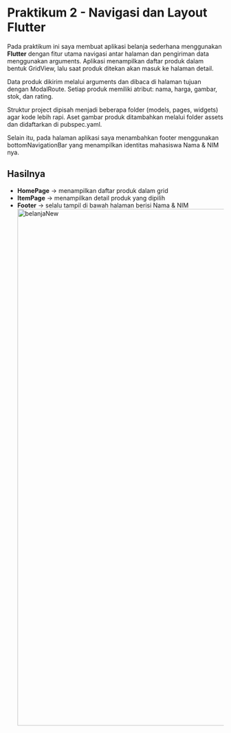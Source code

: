 # Praktikum 2 - Navigasi dan Layout Flutter    
Pada praktikum ini saya membuat aplikasi belanja sederhana menggunakan **Flutter** dengan fitur utama navigasi antar halaman dan pengiriman data menggunakan arguments. Aplikasi menampilkan daftar produk dalam bentuk GridView, lalu saat produk ditekan akan masuk ke halaman detail.  

Data produk dikirim melalui arguments dan dibaca di halaman tujuan dengan ModalRoute. Setiap produk memiliki atribut: nama, harga, gambar, stok, dan rating.

Struktur project dipisah menjadi beberapa folder (models, pages, widgets) agar kode lebih rapi. Aset gambar produk ditambahkan melalui folder assets dan didaftarkan di pubspec.yaml.  

Selain itu, pada halaman aplikasi saya menambahkan footer menggunakan bottomNavigationBar yang menampilkan identitas mahasiswa Nama & NIM nya.  

## Hasilnya 
- **HomePage** → menampilkan daftar produk dalam grid  
- **ItemPage** → menampilkan detail produk yang dipilih  
- **Footer** → selalu tampil di bawah halaman berisi Nama & NIM  <img width="1920" height="1200" alt="belanjaNew" src="https://github.com/user-attachments/assets/4d3d9aa0-5fcb-4011-b5e0-37573e7ea9d7" />
